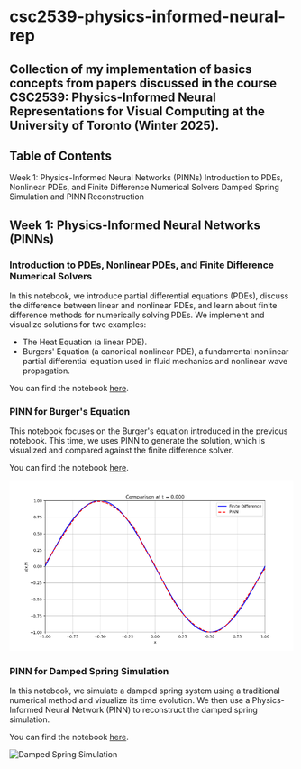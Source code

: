 # csc2539-physics-informed-neural-rep
Collection of my implementation of basics concepts from papers discussed in the course CSC2539: Physics-Informed Neural Representations for Visual Computing at the University of Toronto (Winter 2025).
--
## Table of Contents
Week 1: Physics-Informed Neural Networks (PINNs)
Introduction to PDEs, Nonlinear PDEs, and Finite Difference Numerical Solvers
Damped Spring Simulation and PINN Reconstruction

## Week 1: Physics-Informed Neural Networks (PINNs)

### Introduction to PDEs, Nonlinear PDEs, and Finite Difference Numerical Solvers
In this notebook, we introduce partial differential equations (PDEs), discuss the difference between linear and nonlinear PDEs, and learn about finite difference methods for numerically solving PDEs. We implement and visualize solutions for two examples:
- The Heat Equation (a linear PDE).
- Burgers' Equation (a canonical nonlinear PDE), a fundamental nonlinear partial differential equation used in fluid mechanics and nonlinear wave propagation.

You can find the notebook [here](/wk1-pinn/pde.ipynb).

### PINN for Burger's Equation
This notebook focuses on the Burger's equation introduced in the previous notebook. This time, we uses PINN to generate the solution, which is visualized and compared against the finite difference solver. 

You can find the notebook [here](/wk1-pinn/pinn.ipynb).

![Burger's Equation Solution Comparison](/wk1-pinn/burgers_solution_evolution.gif)


### PINN for Damped Spring Simulation
In this notebook, we simulate a damped spring system using a traditional numerical method and visualize its time evolution. We then use a Physics-Informed Neural Network (PINN) to reconstruct the damped spring simulation.

You can find the notebook [here](/wk1-pinn/pinn_spring.ipynb).

![Damped Spring Simulation](/wk1-pinn/damped_spring_vertical_animation.gif)